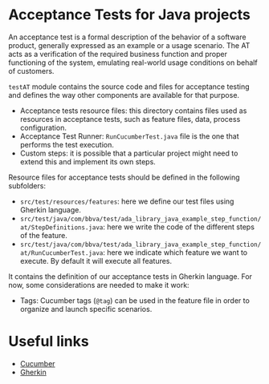 # Acceptance Tests for Java projects

An acceptance test is a formal description of the behavior of a software product, generally expressed as an example or
a usage scenario. The AT acts as a verification of the required business function and proper functioning of the system,
emulating real-world usage conditions on behalf of customers.

`testAT` module contains the source code and files for acceptance testing and defines the way other components are
available for that purpose.


* Acceptance tests resource files: this directory contains files used as resources in acceptance tests, such as
  feature files, data, process configuration.
* Acceptance Test Runner: `RunCucumberTest.java` file is the one that performs the test execution.
* Custom steps: it is possible that a particular project might need to extend this and implement its own steps.


Resource files for acceptance tests should be defined in the following subfolders:

* `src/test/resources/features`: here we define our test files using Gherkin language.
* `src/test/java/com/bbva/test/ada_library_java_example_step_function/at/StepDefinitions.java`: here we write the code of the different steps of the feature.
* `src/test/java/com/bbva/test/ada_library_java_example_step_function/at/RunCucumberTest.java`: here we indicate which feature we want to execute. By default it will execute all features.


It contains the definition of our acceptance tests in Gherkin language. For now, some considerations are needed to
make it work:
* Tags: Cucumber tags (`@tag`) can be used in the feature file in order to organize and launch specific scenarios.

# Useful links

* [Cucumber](https://cucumber.io/)
* [Gherkin](https://docs.cucumber.io/gherkin/reference/)
